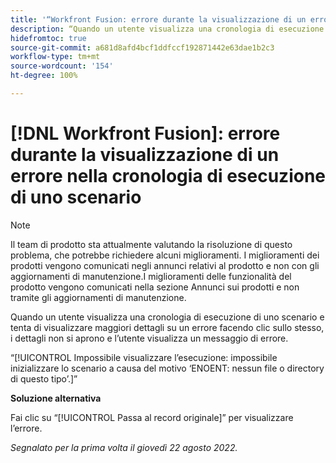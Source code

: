```yaml
---
title: '“Workfront Fusion: errore durante la visualizzazione di un errore nella cronologia di esecuzione di uno scenario”'
description: “Quando un utente visualizza una cronologia di esecuzione di uno scenario e tenta di visualizzare maggiori dettagli su un errore facendo clic sullo stesso, i dettagli non si aprono e l’utente visualizza un messaggio di errore.”
hidefromtoc: true
source-git-commit: a681d8afd4bcf1ddfccf192871442e63dae1b2c3
workflow-type: tm+mt
source-wordcount: '154'
ht-degree: 100%

---
```



# [!DNL Workfront Fusion]: errore durante la visualizzazione di un errore nella cronologia di esecuzione di uno scenario

>[!NOTE]
>
>Il team di prodotto sta attualmente valutando la risoluzione di questo problema, che potrebbe richiedere alcuni miglioramenti. I miglioramenti dei prodotti vengono comunicati negli annunci relativi al prodotto e non con gli aggiornamenti di manutenzione.I miglioramenti delle funzionalità del prodotto vengono comunicati nella sezione Annunci sui prodotti e non tramite gli aggiornamenti di manutenzione.

Quando un utente visualizza una cronologia di esecuzione di uno scenario e tenta di visualizzare maggiori dettagli su un errore facendo clic sullo stesso, i dettagli non si aprono e l’utente visualizza un messaggio di errore.

“[!UICONTROL Impossibile visualizzare l’esecuzione: impossibile inizializzare lo scenario a causa del motivo ‘ENOENT: nessun file o directory di questo tipo’.]”

**Soluzione alternativa**

Fai clic su “[!UICONTROL Passa al record originale]” per visualizzare l’errore.

_Segnalato per la prima volta il giovedì 22 agosto 2022._


